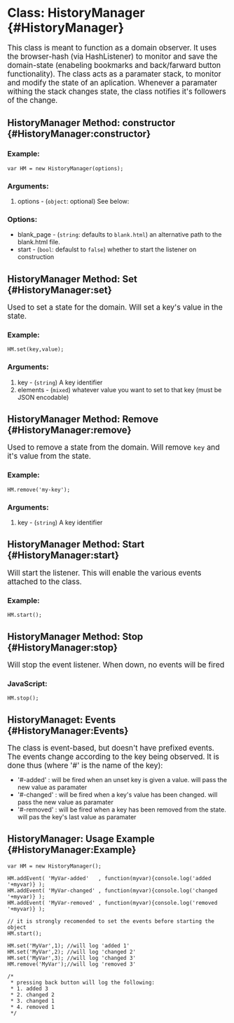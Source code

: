 Class: HistoryManager {#HistoryManager}
==========================================
<big>This class is meant to function as a domain observer. It uses the browser-hash (via HashListener) to monitor and save the domain-state (enabeling bookmarks and back/farward button functionality). 
The class acts as a paramater stack, to monitor and modify the state of an aplication. Whenever a paramater withing the stack changes state, the class notifies it's followers of the change.</big>

HistoryManager Method: constructor {#HistoryManager:constructor}
----------------------------------
### Example:

	var HM = new HistoryManager(options);

### Arguments:

1. options - (`object`: optional) See below:

### Options:

* blank_page - (`string`: defaults to `blank.html`) an alternative path to the blank.html file. 
* start - (`bool`: defaulst to `false`) whether to start the listener on construction


HistoryManager Method: Set {#HistoryManager:set}
---------------------------
<big>Used to set a state for the domain. Will set a key's value in the state.</big>

### Example:

	HM.set(key,value);

### Arguments:

1. key - (`string`) A key identifier
2. elements - (`mixed`) whatever value you want to set to that key (must be JSON encodable)

HistoryManager Method: Remove {#HistoryManager:remove}
-----------------------------
<big>Used to remove a state from the domain. Will remove `key` and it's value from the state.</big>

### Example:

	HM.remove('my-key');

### Arguments:

1. key - (`string`) A key identifier

HistoryManager Method: Start {#HistoryManager:start}
----------------------------
<big>Will start the listener. This will enable the various events attached to the class.</big>

### Example:

	HM.start();

HistoryManager Method: Stop {#HistoryManager:stop}
---------------------------
<big>Will stop the event listener. When down, no events will be fired</big>

### JavaScript:

	HM.stop();
	
HistoryManaget: Events {#HistoryManager:Events}
-------
<big>The class is event-based, but doesn't have prefixed events. The events change according to the key being observed. It is done thus (where '#' is the name of the key):</big>

  * '#-added' : will be fired when an unset key is given a value. will pass the new value as paramater
  * '#-changed' : will be fired when a key's value has been changed. will pass the new value as paramater
  * '#-removed' : will be fired when a key has been removed from the state. will pas the key's last value as paramater
  
HistoryManager: Usage Example {#HistoryManager:Example}
--------

	var HM = new HistoryManager();
	
	HM.addEvent( 'MyVar-added'   , function(myvar){console.log('added '+myvar)} );
	HM.addEvent( 'MyVar-changed' , function(myvar){console.log('changed '+myvar)} );
	HM.addEvent( 'MyVar-removed' , function(myvar){console.log('removed '+myvar)} );
	
	// it is strongly recomended to set the events before starting the object
	HM.start();
	
	HM.set('MyVar',1); //will log 'added 1'
	HM.set('MyVar',2); //will log 'changed 2'
	HM.set('MyVar',3); //will log 'changed 3'
	HM.remove('MyVar');//will log 'removed 3'
	
	/* 
	 * pressing back button will log the following:
	 * 1. added 3
	 * 2. changed 2
	 * 3. changed 1
	 * 4. removed 1
	 */